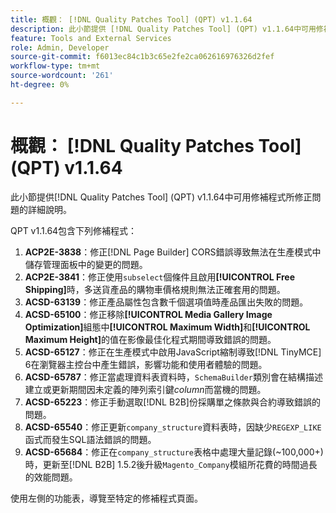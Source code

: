 ```yaml
---
title: 概觀： [!DNL Quality Patches Tool] (QPT) v1.1.64
description: 此小節提供 [!DNL Quality Patches Tool] (QPT) v1.1.64中可用修補程式所修正問題的詳細說明。
feature: Tools and External Services
role: Admin, Developer
source-git-commit: f6013ec84c1b3c65e2fe2ca062616976326d2fef
workflow-type: tm+mt
source-wordcount: '261'
ht-degree: 0%

---
```


# 概觀： [!DNL Quality Patches Tool] (QPT) v1.1.64

此小節提供[!DNL Quality Patches Tool] (QPT) v1.1.64中可用修補程式所修正問題的詳細說明。

QPT v1.1.64包含下列修補程式：

1. **ACP2E-3838**：修正[!DNL Page Builder] CORS錯誤導致無法在生產模式中儲存管理面板中的變更的問題。
1. **ACP2E-3841**：修正使用`subselect`個條件且啟用&#x200B;**[!UICONTROL Free Shipping]**&#x200B;時，多送貨產品的購物車價格規則無法正確套用的問題。
1. **ACSD-63139**：修正產品屬性包含數千個選項值時產品匯出失敗的問題。
1. **ACSD-65100**：修正移除&#x200B;**[!UICONTROL Media Gallery Image Optimization]**&#x200B;組態中&#x200B;**[!UICONTROL Maximum Width]**&#x200B;和&#x200B;**[!UICONTROL Maximum Height]**&#x200B;的值在影像最佳化程式期間導致錯誤的問題。
1. **ACSD-65127**：修正在生產模式中啟用JavaScript縮制導致[!DNL TinyMCE] 6在瀏覽器主控台中產生錯誤，影響功能和使用者體驗的問題。
1. **ACSD-65787**：修正當處理資料表資料時，`SchemaBuilder`類別會在結構描述建立或更新期間因未定義的陣列索引鍵&#x200B;*column*&#x200B;而當機的問題。
1. **ACSD-65223**：修正手動選取[!DNL B2B]份採購單之條款與合約導致錯誤的問題。
1. **ACSD-65540**：修正更新`company_structure`資料表時，因缺少`REGEXP_LIKE`函式而發生SQL語法錯誤的問題。
1. **ACSD-65684**：修正在`company_structure`表格中處理大量記錄(~100,000+)時，更新至[!DNL B2B] 1.5.2後升級`Magento_Company`模組所花費的時間過長的效能問題。

使用左側的功能表，導覽至特定的修補程式頁面。
